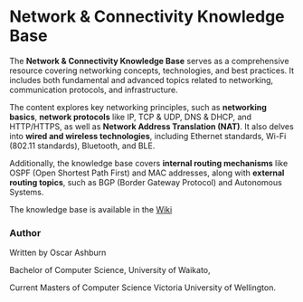 # Network & Connectivity Knowledge Base

The **Network & Connectivity Knowledge Base** serves as a comprehensive resource covering networking concepts, technologies, and best practices. It includes both fundamental and advanced topics related to networking, communication protocols, and infrastructure. 

The content explores key networking principles, such as **networking basics**, **network protocols** like IP, TCP & UDP, DNS & DHCP, and HTTP/HTTPS, as well as **Network Address Translation (NAT)**. It also delves into **wired and wireless technologies**, including Ethernet standards, Wi-Fi (802.11 standards), Bluetooth, and BLE. 

Additionally, the knowledge base covers **internal routing mechanisms** like OSPF (Open Shortest Path First) and MAC addresses, along with **external routing topics**, such as BGP (Border Gateway Protocol) and Autonomous Systems.

The knowledge base is available in the [Wiki](https://github.com/O-LavenderAshburn/Knowledgebase_NetworkAndConnectivity/wiki)


### Author
Written by Oscar Ashburn

Bachelor of Computer Science, University of Waikato,

Current Masters of Computer Science Victoria University of Wellington.
